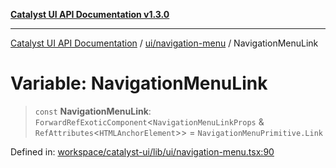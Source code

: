 [**Catalyst UI API Documentation v1.3.0**](../../../README.md)

---

[Catalyst UI API Documentation](../../../README.md) / [ui/navigation-menu](../README.md) / NavigationMenuLink

# Variable: NavigationMenuLink

> `const` **NavigationMenuLink**: `ForwardRefExoticComponent`\<`NavigationMenuLinkProps` & `RefAttributes`\<`HTMLAnchorElement`\>\> = `NavigationMenuPrimitive.Link`

Defined in: [workspace/catalyst-ui/lib/ui/navigation-menu.tsx:90](https://github.com/TheBranchDriftCatalyst/catalyst-ui/blob/main/lib/ui/navigation-menu.tsx#L90)
